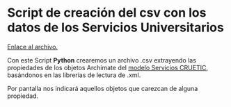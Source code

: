 # Script de creación del csv con los datos de los Servicios Universitarios

[Enlace al archivo.](https://github.com/alu0100885453/Desarrollos-Practicas-STIC/blob/master/Scripts%20Python/script_generacion_csv_descipciones.py)

Con este Script **Python** crearemos un archivo .csv extrayendo las propiedades de los objetos Archimate del [modelo Servicios CRUETIC](https://github.com/jgonzal-ull/CRUE-TIC-AE-PRE), basándonos en las librerías de lectura de .xml.

Por pantalla nos indicará aquellos objetos que carezcan de alguna propiedad. 

